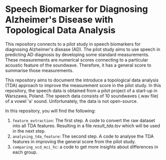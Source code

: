 # Speech Biomarker for Diagnosing Alzheimer's Disease with Topological Data Analysis 
This repository connects to a pilot study in speech biomarkers for diagnosing Alzheimer's disease (AD).
The pilot study aims to use speech in predicting AD diagnosis by developing some standard measurements. 
These measurements are numerical scores connecting to a particular acoustic feature of the soundwave.
Therefore, it has a general score to summarise those measurements.

This repository aims to document the introduce a topological data analysis (TDA) approach to improve the measurement score in the pilot study.
In this repository, the speech data is obtained from a pilot project of a start-up in Warszawa, Poland.
The speech data consists of 10 soundwaves (.wav file) of a vowel 'a' sound. Unfortunately, the data is not open-source.

In this repository, you will find the following:
1) ```feature_extraction```: The first step. A code to convert the raw dataset into all TDA features. Resulting in a file *result_tda.tsv* which will be used in the next step.
2) ```analysing_tda_feature```: The second step. A code to analyse the TDA features in improving the general score from the pilot study.
3) ```comparing_vcd_mci_hc```: a code to get more insights about differences in each group.
